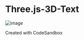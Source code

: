 
# Three.js-3D-Text
![image](https://github.com/Imagineer99/Three.js-3D-Text/assets/130007945/ea1d3ac7-af32-4e30-a81f-e262d16a2fbc)

Created with CodeSandbox
